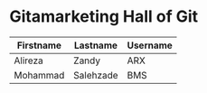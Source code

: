 # Gitamarketing Hall of Git

| Firstname | Lastname | Username |
| ----------- | ----------- | ----------- |
| Alireza | Zandy | ARX |
| Mohammad | Salehzade | BMS |